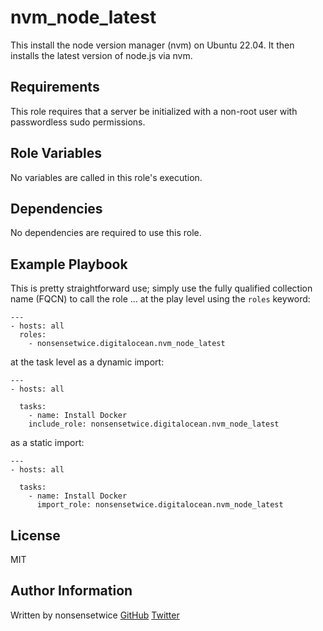 nvm_node_latest
=========

This install the node version manager (nvm) on Ubuntu 22.04. It then installs the latest version of node.js via nvm.

Requirements
------------

This role requires that a server be initialized with a non-root user with passwordless sudo permissions.

Role Variables
--------------

No variables are called in this role's execution.

Dependencies
------------

No dependencies are required to use this role.

Example Playbook
----------------

This is pretty straightforward use; simply use the fully qualified collection name (FQCN) to call the role ...
at the play level using the `roles` keyword:
```
---
- hosts: all
  roles:
    - nonsensetwice.digitalocean.nvm_node_latest
```
at the task level as a dynamic import:
```
---
- hosts: all

  tasks:
    - name: Install Docker
    include_role: nonsensetwice.digitalocean.nvm_node_latest
```
as a static import:
```
---
- hosts: all

  tasks:
    - name: Install Docker
      import_role: nonsensetwice.digitalocean.nvm_node_latest
```

License
-------

MIT

Author Information
------------------

Written by nonsensetwice
[GitHub](https://github.com/nonsensetwice)
[Twitter](https://twitter.com/nonsensecodes)